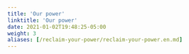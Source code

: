 ```yaml
---
title: 'Our power'
linktitle: 'Our power'
date: 2021-01-02T19:48:25-05:00
weight: 3
aliases: [/reclaim-your-power/reclaim-your-power.en.md]
---
```

